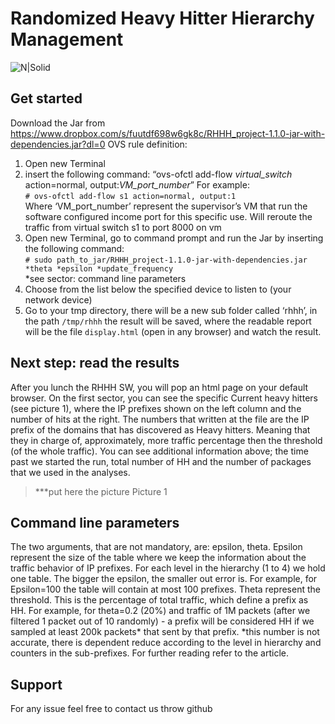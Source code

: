 # Randomized Heavy Hitter Hierarchy Management

![N|Solid](https://cdn2.hubspot.net/hubfs/486579/lp/academy/sniffer.png)

## Get started
Download the Jar from https://www.dropbox.com/s/fuutdf698w6gk8c/RHHH_project-1.1.0-jar-with-dependencies.jar?dl=0
OVS rule definition:
1.	Open new Terminal
2.	insert the following command: “ovs-ofctl add-flow *virtual_switch* action=normal, output:*VM_port_number*”
For example: 
<br/><t/>```# ovs-ofctl add-flow s1 action=normal, output:1 ``` <br/>
Where ‘VM_port_number’ represent the supervisor’s VM that run the software configured income port for this specific use.
Will reroute the traffic from virtual switch s1 to port 8000 on vm
3.	Open new Terminal, go to command prompt and run the Jar by inserting the following command: 
<br/>```# sudo path_to_jar/RHHH_project-1.1.0-jar-with-dependencies.jar *theta *epsilon *update_frequency ```<br/>
*see sector: command line parameters
4.	Choose from the list below the specified device to listen to (your network device)
5.	Go to your tmp directory, there will be a new sub folder called ‘rhhh’, in the path ```/tmp/rhhh``` the result will be saved, where the readable report will be the file ```display.html``` (open in any browser) and watch the result.

## Next step: read the results
After you lunch the RHHH SW, you will pop an html page on your default browser.
On the first sector, you can see the specific Current heavy hitters (see picture 1), where the IP prefixes shown on the left column and the number of hits at the right. The numbers that written at the file are the IP prefix of the domains that has discovered as Heavy hitters. Meaning that they in charge of, approximately, more traffic percentage then the threshold (of the whole traffic). 
You can see additional information above; the time past we started the run, total number of HH and the number of packages that we used in the analyses. 

 >***put here the picture
>Picture 1

## Command line parameters
The two arguments, that are not mandatory, are: epsilon, theta. 
Epsilon represent the size of the table where we keep the information about the traffic behavior of IP prefixes. For each level in the hierarchy (1 to 4) we hold one table. The bigger the epsilon, the smaller out error is. For example, for Epsilon=100 the table will contain at most 100 prefixes. 
Theta represent the threshold. This is the percentage of total traffic, which define a prefix as HH. For example, for theta=0.2 (20%) and traffic of 1M packets (after we filtered 1 packet out of 10 randomly) - a prefix will be considered HH if we sampled at least 200k packets* that sent by that prefix.
*this number is not accurate, there is dependent reduce according to the level in hierarchy and counters in the sub-prefixes. For further reading refer to the article. 
## Support 
For any issue feel free to contact us throw github
